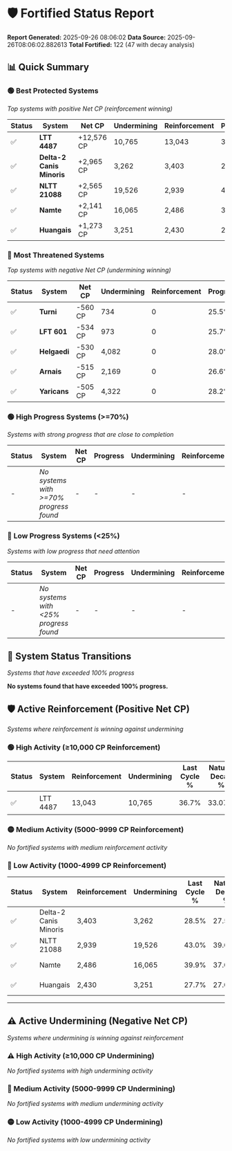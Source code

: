 # 🛡️ Fortified Status Report

**Report Generated:** 2025-09-26 08:06:02
**Data Source:** 2025-09-26T08:06:02.882613
**Total Fortified:** 122 (47 with decay analysis)

## 📊 Quick Summary

### 🟢 **Best Protected Systems**
*Top systems with positive Net CP (reinforcement winning)*

| Status | System | Net CP | Undermining | Reinforcement | Progress |
|--------|--------|--------|-------------|---------------|----------|
| ✅ | **LTT 4487** | +12,576 CP | 10,765 | 13,043 | 35.0% |
| ✅ | **Delta-2 Canis Minoris** | +2,965 CP | 3,262 | 3,403 | 28.0% |
| ✅ | **NLTT 21088** | +2,565 CP | 19,526 | 2,939 | 40.0% |
| ✅ | **Namte** | +2,141 CP | 16,065 | 2,486 | 37.4% |
| ✅ | **Huangais** | +1,273 CP | 3,251 | 2,430 | 27.2% |

### 🔴 **Most Threatened Systems**
*Top systems with negative Net CP (undermining winning)*

| Status | System | Net CP | Undermining | Reinforcement | Progress |
|--------|--------|--------|-------------|---------------|----------|
| ✅ | **Turni** | -560 CP | 734 | 0 | 25.5% |
| ✅ | **LFT 601** | -534 CP | 973 | 0 | 25.7% |
| ✅ | **Helgaedi** | -530 CP | 4,082 | 0 | 28.0% |
| ✅ | **Arnais** | -515 CP | 2,169 | 0 | 26.6% |
| ✅ | **Yaricans** | -505 CP | 4,322 | 0 | 28.2% |

### 🟢 **High Progress Systems (>=70%)**
*Systems with strong progress that are close to completion*

| Status | System | Net CP | Progress | Undermining | Reinforcement |
|--------|--------|--------|----------|-------------|---------------|
| - | *No systems with >=70% progress found* | - | - | - | - |

### 🔴 **Low Progress Systems (<25%)**
*Systems with low progress that need attention*

| Status | System | Net CP | Progress | Undermining | Reinforcement |
|--------|--------|--------|----------|-------------|---------------|
| - | *No systems with <25% progress found* | - | - | - | - |
## 🔄 System Status Transitions
*Systems that have exceeded 100% progress*

**No systems found that have exceeded 100% progress.**

## 🛡️ Active Reinforcement (Positive Net CP)
*Systems where reinforcement is winning against undermining*

### 🟢 High Activity (≥10,000 CP Reinforcement)

| Status | System | Reinforcement | Undermining | Last Cycle % | Natural Decay % | Current Progress % | Current CP | Net CP | Activity |
|--------|--------|---------------|-------------|--------------|-----------------|-------------------|------------|--------|----------|
| ✅ | LTT 4487 | 13,043 | 10,765 | 36.7% | 33.07% | 35.0% | 227,500 | +12,576 | 🟢 High Reinforcement |

### 🟡 Medium Activity (5000-9999 CP Reinforcement)

*No fortified systems with medium reinforcement activity*

### 🔴 Low Activity (1000-4999 CP Reinforcement)

| Status | System | Reinforcement | Undermining | Last Cycle % | Natural Decay % | Current Progress % | Current CP | Net CP | Activity |
|--------|--------|---------------|-------------|--------------|-----------------|-------------------|------------|--------|----------|
| ✅ | Delta-2 Canis Minoris | 3,403 | 3,262 | 28.5% | 27.54% | 28.0% | 182,000 | +2,965 | 🔵 Low Reinforcement |
| ✅ | NLTT 21088 | 2,939 | 19,526 | 43.0% | 39.61% | 40.0% | 260,000 | +2,565 | 🔵 Low Reinforcement |
| ✅ | Namte | 2,486 | 16,065 | 39.9% | 37.07% | 37.4% | 243,100 | +2,141 | 🔵 Low Reinforcement |
| ✅ | Huangais | 2,430 | 3,251 | 27.7% | 27.00% | 27.2% | 176,800 | +1,273 | 🔵 Low Reinforcement |


---

## ⚠️ Active Undermining (Negative Net CP)
*Systems where undermining is winning against reinforcement*

### ⚠️ High Activity (≥10,000 CP Undermining)

*No fortified systems with high undermining activity*

### 🔶 Medium Activity (5000-9999 CP Undermining)

*No fortified systems with medium undermining activity*

### 🟡 Low Activity (1000-4999 CP Undermining)

*No fortified systems with low undermining activity*
